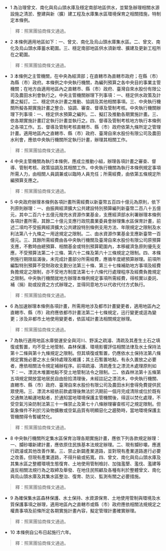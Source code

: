 * 1 為治理曾文、南化與烏山頭水庫及穩定南部地區供水，並緊急辦理相關水源設施之清淤、整建與新（擴）建工程及水庫集水區環境保育之相關措施，特制定本條例。

> 釋：照黨團協商條文通過。

* 2 本條例適用地區如下：一、曾文、南化及烏山頭水庫集水區。二、曾文、南化及烏山頭水庫蓄水範圍。三、穩定南部地區供水須新增、擴建及更新工程所在之範圍。

> 釋：照黨團協商條文通過。

* 3 本條例之主管機關，在中央為經濟部；在直轄市為直轄市政府；在縣（市）為縣（市）政府。本條例之中央執行機關，為編列預算之各中央目的事業主管機關；在地方由適用地區內之直轄市、縣（市）政府、臺灣自來水股份有限公司及農田水利會執行之。中央主管機關辦理下列事項：一、穩定供水政策及計畫之擬訂。二、穩定供水計畫之推動、協調及其他相關事項。三、中央執行機關所擬各期實施計畫之整合、協調、審查、督導及管制考核。中央執行機關辦理下列事項：一、穩定供水預算之編列。二、擬訂及推動各期實施計畫。三、依各期實施計畫訂定執行計畫並執行之。四、督導及管制考核地方執行本條例之各項工作。五、督導及管制考核直轄市、縣（市）政府依第九條所定之管理計畫。適用地區內之直轄市、縣（市）政府、臺灣自來水股份有限公司及農田水利會，應依中央執行機關所定執行計畫，辦理其相關工作。

> 釋：照黨團協商條文通過。

* 4 中央主管機關為執行本條例，應成立推動小組，辦理各項計畫之審查、督導、管制考核、政策協調及其相關工作。中央執行機關為執行本條例規定事項所需人力，由相關人員調兼或以臨時人員充任；所需經費，由依第五條規定所編預算支應之。

> 釋：照黨團協商條文通過。

* 5 中央政府辦理本條例各項計畫所需經費以新臺幣五百四十億元為原則，依下列原則辦理：一、由振興經濟擴大公共建設特別預算編列新臺幣二百八十五億元，其中二百六十五億元撥充水資源作業基金，支應經濟部水利署辦理本條例各項計畫所需，其餘二十億元支應行政院農業委員會辦理集水區保育計畫，前述二項均不受振興經濟擴大公共建設特別條例支用方法、年限規定之限制及水利法第八十九條之一用途規定之限制。二、由水資源作業基金支應新臺幣一百億元。三、其餘所需經費由各中央執行機關及臺灣自來水股份有限公司原預算支應，不敷時由總預算、相關基金或特別預算範圍內，本移緩濟急原則優先支應，不受預算法第二十三條、第六十二條及第六十三條規定之限制。四、本條例施行期限屆滿後，未完成計畫部分所需經費，應循年度總預算辦理。前項所編製特別預算不受財政收支劃分法第三十條、第三十七條補助地方事項及經費負擔規定之限制，亦不受地方制度法第七十六條代行處理程序及經費負擔規定之限制。中央執行機關就地方辦理本條例規定事項所需經費，得核實以委託、補（捐）助或投資之方式辦理之，並得同意地方以代收代付方式執行。

> 釋：照黨團協商條文通過。

* 6 為加速辦理本條例各項計畫，所需用地涉及都市計畫變更者，適用地區內之直轄市、縣（市）政府應依都市計畫法第二十七條規定，迅行變更或逕為變更；涉及非都市土地使用變更者，依區域計畫法相關規定辦理。

> 釋：照黨團協商條文通過。

* 7 為執行適用地區水庫營運安全與河川、野溪之疏濬、清疏及其產生土石之填復或暫置，均不受土地管制、森林保護、環境影響評估相關法律及水土保持法第十二條與第十九條規定之限制。但其填復或暫置，仍應依水土保持法第八條規定實施必要之水土保持處理及維護；其土石暫置地點，有永久置放之必要者，應依相關法令規定補辦程序。前項疏濬、清疏產生之漂流木處理原則如下：一、漂流木堆置地點不受土地管制法令之限制。二、依森林法第十五條第五項規定開放當地居民自由撿拾清理後，未經註記之漂流木，中央執行機關、直轄市、縣（市）政府、臺灣自來水股份有限公司及農田水利會得免費提供民眾使用。三、漂流木經依前款處理後無法於汛期前一個月完成清除或位於既有交通無法輸運地點者，於通知當地環境保護主管機關後，得逕以焚化處理，不受空氣污染防制法第三十一條禁止及第七十八條辦理審查核可之規定限制。但氣象條件不利於污染物擴散或空氣品質有明顯惡化之趨勢時，當地環境保護主管機關得令暫緩焚化。

> 釋：照黨團協商條文通過。

* 8 中央執行機關所定集水區保育治理各期實施計畫，應依下列各款規定辦理：一、攔砂壩新建計畫，應依原住民族基本法規定辦理。二、現有攔砂壩，應進行疏濬或其他改善作業。三、禁止新闢產業道路，並對現有產業道路進行必要之改善。但現有產業道路，不得升級或拓寬。四、曾文、南化與烏山頭水庫及其集水區之整體環境生態復育、土地使用管制檢討、加強濫墾、濫伐、濫建等違反相關法規行為之取締及舉發、在地住民照顧及各種有利於整體曾文、南化與烏山頭水庫及其集水區整治、復育、防災、監測有關之必要措施。

> 釋：照黨團協商條文通過。

* 9 為確保集水區森林保護、水土保持、水資源保育、土地使用管制與環境及水質保護事項之辦理，適用地區內之直轄市或縣（市）政府應依相關法規規定之權責事項及前條所定各期實施計畫內容，擬定管理計畫確實辦理。

> 釋：照黨團協商條文通過。

* 10 本條例自公布日起施行六年。

> 釋：照黨團協商條文通過。

